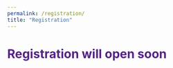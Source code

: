```yaml
---
permalink: /registration/
title: "Registration"
---
```


<html>
<head>
<meta name="viewport" content="width=device-width, initial-scale=1">
<script src="https://kit.fontawesome.com/a076d05399.js" crossorigin="anonymous"></script>
</head>
<body>

<h1 style="color:#528;">Registration will open soon  <i class="fas fa-sync-alt fa-spin"></i>
</h1>

</body>
</html>
